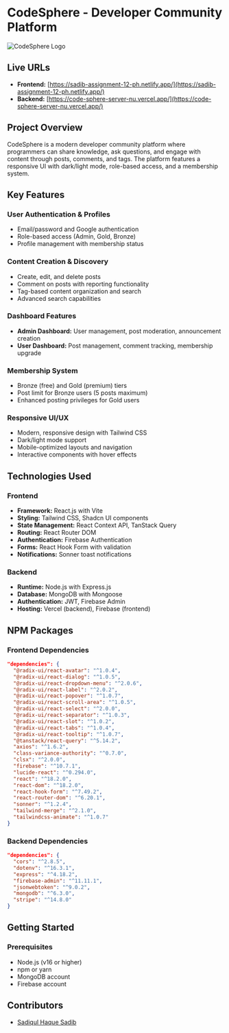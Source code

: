 # CodeSphere - Developer Community Platform

![CodeSphere Logo](https://i.ibb.co/nQKx88Q/code-sphere-logo.png)

## Live URLs

-   **Frontend:** [https://sadib-assignment-12-ph.netlify.app/](https://sadib-assignment-12-ph.netlify.app/)
-   **Backend:** [https://code-sphere-server-nu.vercel.app/](https://code-sphere-server-nu.vercel.app/)

## Project Overview

CodeSphere is a modern developer community platform where programmers can share knowledge, ask questions, and engage with content through posts, comments, and tags. The platform features a responsive UI with dark/light mode, role-based access, and a membership system.

## Key Features

### User Authentication & Profiles

-   Email/password and Google authentication
-   Role-based access (Admin, Gold, Bronze)
-   Profile management with membership status

### Content Creation & Discovery

-   Create, edit, and delete posts
-   Comment on posts with reporting functionality
-   Tag-based content organization and search
-   Advanced search capabilities

### Dashboard Features

-   **Admin Dashboard:** User management, post moderation, announcement creation
-   **User Dashboard:** Post management, comment tracking, membership upgrade

### Membership System

-   Bronze (free) and Gold (premium) tiers
-   Post limit for Bronze users (5 posts maximum)
-   Enhanced posting privileges for Gold users

### Responsive UI/UX

-   Modern, responsive design with Tailwind CSS
-   Dark/light mode support
-   Mobile-optimized layouts and navigation
-   Interactive components with hover effects

## Technologies Used

### Frontend

-   **Framework:** React.js with Vite
-   **Styling:** Tailwind CSS, Shadcn UI components
-   **State Management:** React Context API, TanStack Query
-   **Routing:** React Router DOM
-   **Authentication:** Firebase Authentication
-   **Forms:** React Hook Form with validation
-   **Notifications:** Sonner toast notifications

### Backend

-   **Runtime:** Node.js with Express.js
-   **Database:** MongoDB with Mongoose
-   **Authentication:** JWT, Firebase Admin
-   **Hosting:** Vercel (backend), Firebase (frontend)

## NPM Packages

### Frontend Dependencies

```json
"dependencies": {
  "@radix-ui/react-avatar": "^1.0.4",
  "@radix-ui/react-dialog": "^1.0.5",
  "@radix-ui/react-dropdown-menu": "^2.0.6",
  "@radix-ui/react-label": "^2.0.2",
  "@radix-ui/react-popover": "^1.0.7",
  "@radix-ui/react-scroll-area": "^1.0.5",
  "@radix-ui/react-select": "^2.0.0",
  "@radix-ui/react-separator": "^1.0.3",
  "@radix-ui/react-slot": "^1.0.2",
  "@radix-ui/react-tabs": "^1.0.4",
  "@radix-ui/react-tooltip": "^1.0.7",
  "@tanstack/react-query": "^5.14.2",
  "axios": "^1.6.2",
  "class-variance-authority": "^0.7.0",
  "clsx": "^2.0.0",
  "firebase": "^10.7.1",
  "lucide-react": "^0.294.0",
  "react": "^18.2.0",
  "react-dom": "^18.2.0",
  "react-hook-form": "^7.49.2",
  "react-router-dom": "^6.20.1",
  "sonner": "^1.2.4",
  "tailwind-merge": "^2.1.0",
  "tailwindcss-animate": "^1.0.7"
}
```

### Backend Dependencies

```json
"dependencies": {
  "cors": "^2.8.5",
  "dotenv": "^16.3.1",
  "express": "^4.18.2",
  "firebase-admin": "^11.11.1",
  "jsonwebtoken": "^9.0.2",
  "mongodb": "^6.3.0",
  "stripe": "^14.8.0"
}
```

## Getting Started

### Prerequisites

-   Node.js (v16 or higher)
-   npm or yarn
-   MongoDB account
-   Firebase account

## Contributors

-   [Sadiqul Haque Sadib](https://github.com/sadibhaque)
